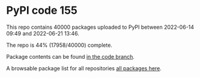 # PyPI code 155

This repo contains 40000 packages uploaded to PyPI between 
2022-06-14 09:49 and 2022-06-21 13:46.

The repo is 44% (17958/40000) complete.

Package contents can be found [in the code branch](https://github.com/pypi-data/pypi-mirror-155/tree/code/packages).

A browsable package list for all repositories [all packages here](https://pypi-data.github.io/website/repositories/pypi-mirror-155).


